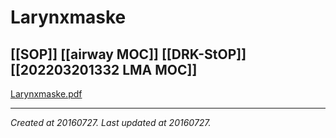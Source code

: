 # Larynxmaske
 [[SOP]] [[airway MOC]] [[DRK-StOP]] [[202203201332 LMA MOC]]
---



[Larynxmaske.pdf](./resources/201607271043.19_Larynxmaske.resources/Larynxmaske.pdf)

---

_Created at 20160727._
_Last updated at 20160727._




